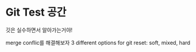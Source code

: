 # Git Test 공간
깃은 실수하면서 알아가는거야!

merge conflic를 해결해보자
3 different options for git reset: soft, mixed, hard 
